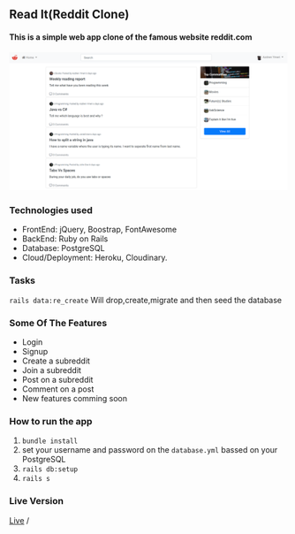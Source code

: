 ## Read It(Reddit Clone)
#### This is a simple web app clone of the famous website reddit.com
![scr](https://github.com/azdrenymeri/reddit-clone/blob/master/sub-reddit.png)

### Technologies used
* FrontEnd: jQuery, Boostrap, FontAwesome
* BackEnd: Ruby on Rails
* Database: PostgreSQL
* Cloud/Deployment: Heroku, Cloudinary.

### Tasks
`rails data:re_create` Will drop,create,migrate and then seed the database

### Some Of The Features
* Login
* Signup
* Create a subreddit
* Join a subreddit
* Post on a subreddit
* Comment on a post
* New features comming soon

### How to run the app
1. `bundle install`
2. set your username and password on the `database.yml` bassed on your PostgreSQL
3. `rails db:setup`
4. `rails s`

### Live Version
[Live](https://justreadit.herokuapp.com/)
/

